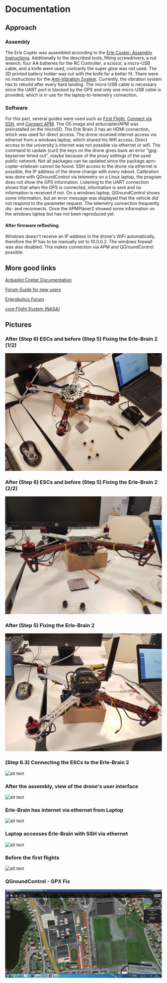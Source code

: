 # Documentation

## Approach

### Assembly

The Erle Copter was assembled according to the [Erle Copter: Assembly Instructions](http://docs.erlerobotics.com/erle_robots/erle_copter/assembly/erle_brain_2/EN). Additionally to the described tools, fitting screwdrivers, a nut wrench, four AA batteries for the RC Controller, a scissor, a micro-USB cable, and a knife were used, contrarily the super glow was not used. The 3D printed battery holder was cut with the knife for a better fit. There were no instructions for the [Anti-Vibration System](http://docs.erlerobotics.com/brains/erle-brain-3/anti-vibration_system). Currently, the vibration system has to rebuild after every hard landing. The micro-USB cable is necessary since the UART port is blocked by the GPS and only one micro-USB cable is provided, which is in use for the laptop-to-telemetry connection.

### Software

For this part, several guides were used such as [First Flight](http://docs.erlerobotics.com/erle_robots/erle_copter/first_flight), [Connect via SSH](http://docs.erlerobotics.com/brains/discontinued/erle-brain-2/getting_started/ssh), and [Connect APM](http://docs.erlerobotics.com/erle_robots/related/ground_control_station/apm_planner/connection_to_erle_brain_2). The OS image and arducopter/APM was preinstalled on the microSD. The Erle Brain 3 has an HDMI connection, which was used for direct access. The drone received internet access via ethernet from a windows laptop, which shared his Wifi access. Direct access to the university's internet was not possible via ethernet or wifi. The command to update (curl) the keys on the drone gives back an error "gpg: keyserver timed out", maybe because of the proxy settings of the used public network. Not all packages can be updated since the package apm-copter-erlebrain cannot be found. SSH access to the drone via ethernet is possible, the IP address of the drone change with every reboot. Calibration was done with QGroundControl via telemetry on a Linux laptop, the program does not show the GPS information. Listening to the UART connection shows that when the GPS is connected, information is sent and no information is received if not. On a windows laptop, QGroundControl shows some information, but an error message was displayed that the vehicle did not respond to the parameter request. The telemetry connection frequently dis- and reconnects. Once the APMPlaner2 showed some information on the windows laptop but has not been reproduced yet.

#### After firmware reflashing

Windows doesn't receive an IP address in the drone's WiFi automatically, therefore the IP has to be manually set to 10.0.0.2. The windows firewall was also disabled. This makes connection via APM and QGroundControl possible.

## More good links

[Ardupilot Copter Documentation](http://ardupilot.org/copter/index.html)

[Forum Guide for new users](http://forum.erlerobotics.com/t/erle-copter-new-users-assembly-setup-tips/1317/4)

[Erlerobotics Forum](http://forum.erlerobotics.com/)

[core Flight System (NASA)](https://cfs.gsfc.nasa.gov/)

## Pictures

### After (Step 6) ESCs and before (Step 5) Fixing the Erle-Brain 2 (1/2)
![alt text](https://github.com/FabianSchuessler/DroneProject/blob/master/images/20180905_093011.jpg?raw=true "After (Step 6) ESCs and before (Step 5) Fixing the Erle-Brain 2 (1/2)")

### After (Step 6) ESCs and before (Step 5) Fixing the Erle-Brain 2 (2/2)
![alt text](https://github.com/FabianSchuessler/DroneProject/blob/master/images/20180905_093017.jpg?raw=true "After (Step 6) ESCs and before (Step 5) Fixing the Erle-Brain 2 (2/2)")

### After (Step 5) Fixing the Erle-Brain 2
![alt text](https://github.com/FabianSchuessler/DroneProject/blob/master/images/20180905_100249.jpg?raw=true "After (Step 5) Fixing the Erle-Brain 2")

### (Step 6.3) Connecting the ESCs to the Erle-Brain 2
![alt text](https://github.com/FabianSchuessler/DroneProject/blob/master/images/20180905_100643.jpg?raw=true "(Step 6.3) Connecting the ESCs to the Erle-Brain 2")

### After the assembly, view of the drone's user interface
![alt text](https://github.com/FabianSchuessler/DroneProject/blob/master/images/20180905_121226.jpg?raw=true "After the assembly, view of the drone's user interface")

### Erle-Brain has internet via ethernet from Laptop
![alt text](https://github.com/FabianSchuessler/DroneProject/blob/master/images/20180905_144911.jpg?raw=true "Erle-Brain has internet via ethernet from Laptop")

### Laptop accesses Erle-Brain with SSH via ethernet
![alt text](https://github.com/FabianSchuessler/DroneProject/blob/master/images/20180906_152034.jpg?raw=true "Laptop accesses Erle-Brain with SSH via ethernet")

### Before the first flights
![alt text](https://github.com/FabianSchuessler/DroneProject/blob/master/images/20180907_112122.jpg?raw=true "Before the first flights")

### QGroundControl - GPX Fix
![alt text](https://github.com/FabianSchuessler/DroneProject/blob/master/images/QGroundControl%20-%20GPX%20Fix.png?raw=true" "QGroundControl - GPX Fix")


